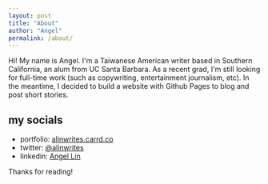 ```yaml
---
layout: post
title: "About"
author: "Angel"
permalink: /about/
---
```


Hi! My name is Angel. I'm a Taiwanese American writer based in Southern California, an alum from UC Santa Barbara. As a recent grad, I'm still looking for full-time work (such as copywriting, entertainment journalism, etc). In the meantime, I decided to build a website with Github Pages to blog and post short stories.

## my socials
- portfolio: [alinwrites.carrd.co](https://alinwrites.carrd.co/#)
- twitter: [@alinwrites](https://twitter.com/alinwrites)
- linkedin: [Angel Lin](https://www.linkedin.com/in/alin35813/)

Thanks for reading!
